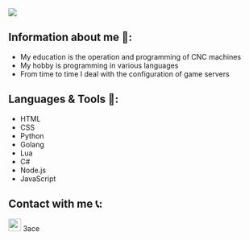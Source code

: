 <img src="https://github-readme-stats.vercel.app/api?username=3ACE-code&&show_icons=true&theme=ayu-mirage&hide=issues&custom_title=Hi I'm 3ACE-code "/>

## Information about me 👋:
- My education is the operation and programming of CNC machines
- My hobby is programming in various languages
- From time to time I deal with the configuration of game servers
## Languages & Tools 🧰:
- HTML
- CSS
- Python
- Golang
- Lua
- C#
- Node.js
- JavaScript

## Contact with me 📞:
<img width="25px" src="https://imgur.com/zxQhPBV.png" /> 3ace

